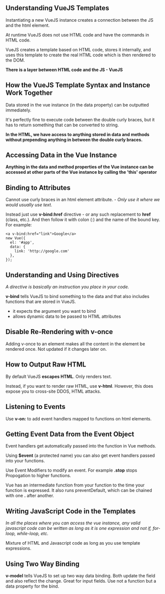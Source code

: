 ## Understanding VueJS Templates

Instantiating a new VueJS instance creates a connection between the JS and the html element.

At runtime VueJS does not use HTML code and have the commands in HTML code.

VueJS creates a template based on HTML code, stores it internally, and uses this template to create the real HTML code which is then rendered to the DOM.

**There is a layer between HTML code and the JS - VueJS**



## How the VueJS Template Syntax and Instance Work Together

Data stored in the vue instance (in the data property) can be outputted immediately.

It's perfectly fine to execute code between the double curly braces, but it has to return something that can be converted to string.

**In the HTML, we have access to anything stored in data and methods without prepending anything in between the double curly braces.**



## Accessing Data in the Vue Instance

**Anything in the data and method properties of the Vue instance can be accessed at other parts of the Vue instance by calling the 'this' operator**



## Binding to Attributes

Cannot use curly braces in an html element attribute. - *Only use it where we would usually use text.*

Instead just use **v-bind:href** directive - or any such replacement to **href** (class, etc.). And then follow it with colon (:) and the name of the bound key. For example:
```
<a v-bind:href="link">Google</a>
new Vue({
  el: '#app',
  data: {
    link: 'http://google.com'
  },
});
```


## Understanding and Using Directives

*A directive is basically an instruction you place in your code.*

**v-bind** tells VueJS to bind something to the data and that also includes functions that are stored in VueJS.
- it expects the argument you want to bind
- allows dynamic data to be passed to HTML attributes



## Disable Re-Rendering with v-once

Adding v-once to an element makes all the content in the element be rendered once. Not updated if it changes later on.



## How to Output Raw HTML

By default VueJS **escapes HTML**. Only renders text.

Instead, if you want to render raw HTML, use **v-html**.
However, this does expose you to cross-site DDOS, HTML attacks.



## Listening to Events

Use **v-on:** to add event handlers mapped to functions on html elements.



## Getting Event Data from the Event Object

Event handlers get automatically passed into the function in Vue methods.

Using **$event** (a protected name) you can also get event handlers passed into your functions.

Use Event Modifiers to modify an event. For example **.stop** stops Propogation to higher functions.

Vue has an intermediate function from your function to the time your function is expressed. It also runs preventDefault, which can be chained with one **.** after another.



## Writing JavaScript Code in the Templates

*In all the places where you can access the vue instance, any valid javascript code can be written as long as it is one expression and not if, for-loop, while-loop, etc.*

Mixture of HTML and Javascript code as long as you use template expressions.



## Using Two Way Binding

**v-model** tells VueJS to set up two way data binding.
Both update the field and also reflect the change. Great for input fields. Use not a function but a data property for the bind.